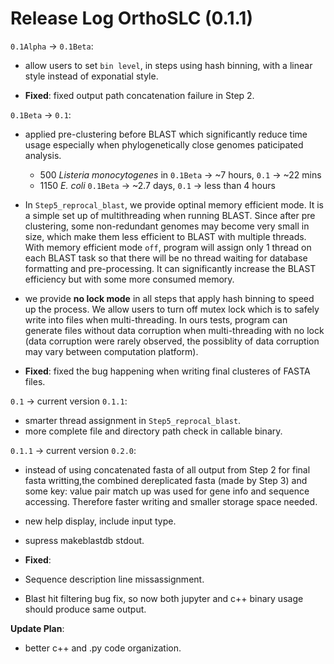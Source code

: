 # Release Log OrthoSLC (0.1.1)

`0.1Alpha` -> `0.1Beta`:<br>
* allow users to set `bin level`, in steps using hash binning, with a linear style instead of exponatial style.<br>

* **Fixed**: fixed output path concatenation failure in Step 2.

`0.1Beta` -> `0.1`:<br>
* applied pre-clustering before BLAST which significantly reduce time usage especially when phylogenetically close genomes paticipated analysis.
    * 500 <i>Listeria monocytogenes</i> in `0.1Beta` -> ~7 hours, `0.1` -> ~22 mins
    * 1150 <i>E. coli</i> `0.1Beta` -> ~2.7 days, `0.1` -> less than 4 hours
    
* In `Step5_reprocal_blast`, we provide optinal memory efficient mode. It is a simple set up of multithreading when running BLAST. Since after pre clustering, some non-redundant genomes may become very small in size, which make them less efficient to BLAST with multiple threads. With memory efficient mode `off`, program will assign only 1 thread on each BLAST task so that there will be no thread waiting for database formatting and pre-processing. It can significantly increase the BLAST efficiency but with some more consumed memory.

* we provide **no lock mode** in all steps that apply hash binning to speed up the process. We allow users to turn off mutex lock which is to safely write into files when multi-threading. In ours tests, program can generate files without data corruption when multi-threading with no lock (data corruption were rarely observed, the possiblity of data corruption may vary between computation platform).

* **Fixed**: fixed the bug happening when writing final clusteres of FASTA files.

`0.1` -> current version `0.1.1`:<br>
* smarter thread assignment in `Step5_reprocal_blast`.
* more complete file and directory path check in callable binary.

`0.1.1` -> current version `0.2.0`:<br>
* instead of using concatenated fasta of all output from Step 2 for final fasta writting,the combined dereplicated fasta (made by Step 3) and some key: value pair match up was used for gene info and sequence accessing. Therefore faster writing and smaller storage space needed.
* new help display, include input type.
* supress makeblastdb stdout.

* **Fixed**:
* Sequence description line missassignment.
* Blast hit filtering bug fix, so now both jupyter and c++ binary usage should produce same output.

**Update Plan**:
- better c++ and .py code organization.
